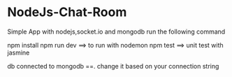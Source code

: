 # NodeJs-Chat-Room
Simple App with nodejs,socket.io  and mongodb
run the following command 

npm install 
npm run dev     ==> to run with nodemon
npm test        ==> unit test with jasmine

db connected to mongodb ==. change it based on your connection string 

